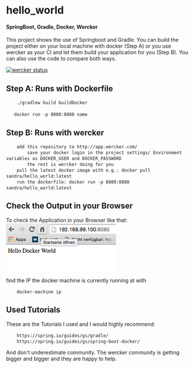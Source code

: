 # hello_world
#### SpringBoot, Gradle, Docker, Wercker

This project shows the use of Springboot and Gradle. You can build the project either on your local machine with docker (Step A) or you use wercker as your CI and let them build your application for you (Step B).
You can also use the code to compare both ways.

[![wercker status](https://app.wercker.com/status/f2e4c13fd194cde02c47337ea5da6baa/m "wercker status")](https://app.wercker.com/project/bykey/f2e4c13fd194cde02c47337ea5da6baa)



## Step A: Runs with Dockerfile

        ./gradlew build buildDocker
        
       docker run -p 8080:8080 name


## Step B: Runs with wercker

        add this repository to http://app.wercker.com/
            save your docker login in the project settings/ Environment variables as DOCKER_USER and DOCKER_PASSWORD
            the rest is wercker doing for you
        pull the latest docker image with e.g.: docker pull sandra/hello_world:latest
        run the dockerfile: docker run -p 8080:8080 sandra/hello_world:latest
        
## Check the Output in your Browser

To check the Application in your Browser like that:  
![Screenshot](screenshot.png?raw=true "Title")

find the IP the docker machine is currently running at with

        docker-machine ip
        
## Used Tutorials
These are the Tutorials I used and I would highly recommend:

        https://spring.io/guides/gs/gradle/
        https://spring.io/guides/gs/spring-boot-docker/
        
And don't underestimate community. The wercker community is getting bigger and bigger and they are happy to help.

